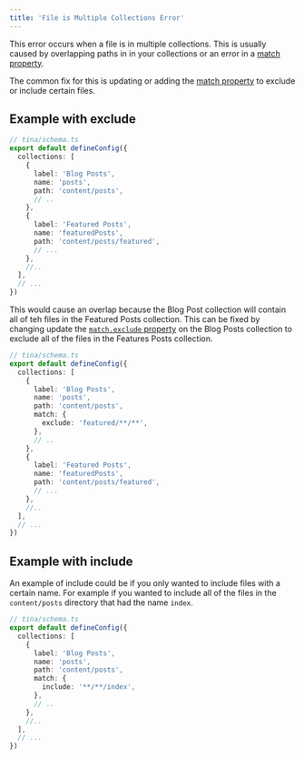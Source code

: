 ```yaml
---
title: 'File is Multiple Collections Error'
---
```


This error occurs when a file is in multiple collections. This is usually caused by overlapping paths in in your collections or an error in a [match property](/docs/reference/collections#matchinclude).

The common fix for this is updating or adding the [match property](/docs/reference/collections#matchinclude) to exclude or include certain files.

## Example with exclude

```ts
// tina/schema.ts
export default defineConfig({
  collections: [
    {
      label: 'Blog Posts',
      name: 'posts',
      path: 'content/posts',
      // ..
    },
    {
      label: 'Featured Posts',
      name: 'featuredPosts',
      path: 'content/posts/featured',
      // ...
    },
    //..
  ],
  // ...
})
```

This would cause an overlap because the Blog Post collection will contain all of teh files in the Featured Posts collection. This can be fixed by changing update the [`match.exclude` property](/docs/reference/collections#matchexclude) on the Blog Posts collection to exclude all of the files in the Features Posts collection.

```ts
// tina/schema.ts
export default defineConfig({
  collections: [
    {
      label: 'Blog Posts',
      name: 'posts',
      path: 'content/posts',
      match: {
        exclude: 'featured/**/**',
      },
      // ..
    },
    {
      label: 'Featured Posts',
      name: 'featuredPosts',
      path: 'content/posts/featured',
      // ...
    },
    //..
  ],
  // ...
})
```

## Example with include

An example of include could be if you only wanted to include files with a certain name. For example if you wanted to include all of the files in the `content/posts` directory that had the name `index`.

```ts
// tina/schema.ts
export default defineConfig({
  collections: [
    {
      label: 'Blog Posts',
      name: 'posts',
      path: 'content/posts',
      match: {
        include: '**/**/index',
      },
      // ..
    },
    //..
  ],
  // ...
})
```

